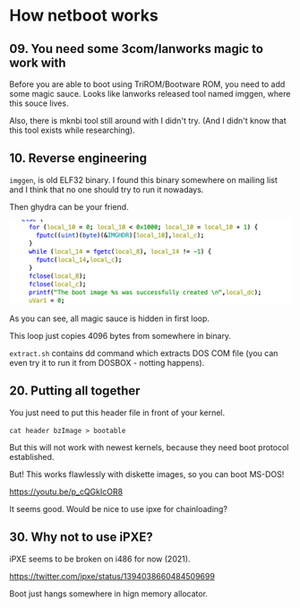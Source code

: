 How netboot works
=================


**09.** You need some 3com/lanworks magic to work with
------------------------------------------------------

Before you are able to boot using TriROM/Bootware ROM,
you need to add some magic sauce.
Looks like lanworks released tool named imggen, where this souce lives.

Also, there is mknbi tool still around with I didn't try.
(And I didn't know that this tool exists while researching).


**10.** Reverse engineering
---------------------------

`imggen`, is old ELF32 binary.
I found this binary somewhere on mailing list and I think that no one should try to run it
nowadays.

Then ghydra can be your friend.

![Output of decompiler](imggen-ghydra-decompiled.png)

As you can see, all magic sauce is hidden in first loop.

This loop just copies 4096 bytes from somewhere in binary.

`extract.sh` contains dd command which extracts DOS COM file (you can even try it to run it from DOSBOX - notting happens).

**20.** Putting all together
----------------------------

You just need to put this header file in front of your kernel.

`cat header bzImage > bootable`

But this will not work with newest kernels, because they need boot protocol established.

But! This works flawlessly with diskette images, so you can boot MS-DOS!

https://youtu.be/p_cQGkIcOR8

It seems good. Would be nice to use ipxe for chainloading?

**30.** Why not to use iPXE?
----------------------------

iPXE seems to be broken on i486 for now (2021).

https://twitter.com/ipxe/status/1394038660484509699

Boot just hangs somewhere in hign memory allocator.
